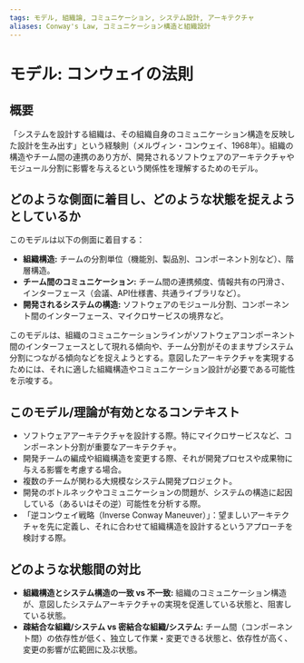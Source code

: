 ```yaml
---
tags: モデル, 組織論, コミュニケーション, システム設計, アーキテクチャ
aliases: Conway's Law, コミュニケーション構造と組織設計
---
```


# モデル: コンウェイの法則

## 概要
「システムを設計する組織は、その組織自身のコミュニケーション構造を反映した設計を生み出す」という経験則（メルヴィン・コンウェイ、1968年）。組織の構造やチーム間の連携のあり方が、開発されるソフトウェアのアーキテクチャやモジュール分割に影響を与えるという関係性を理解するためのモデル。

## どのような側面に着目し、どのような状態を捉えようとしているか
このモデルは以下の側面に着目する：
* **組織構造:** チームの分割単位（機能別、製品別、コンポーネント別など）、階層構造。
* **チーム間のコミュニケーション:** チーム間の連携頻度、情報共有の円滑さ、インターフェース（会議、API仕様書、共通ライブラリなど）。
* **開発されるシステムの構造:** ソフトウェアのモジュール分割、コンポーネント間のインターフェース、マイクロサービスの境界など。

このモデルは、組織のコミュニケーションラインがソフトウェアコンポーネント間のインターフェースとして現れる傾向や、チーム分割がそのままサブシステム分割につながる傾向などを捉えようとする。意図したアーキテクチャを実現するためには、それに適した組織構造やコミュニケーション設計が必要である可能性を示唆する。

## このモデル/理論が有効となるコンテキスト
* ソフトウェアアーキテクチャを設計する際。特にマイクロサービスなど、コンポーネント分割が重要なアーキテクチャ。
* 開発チームの編成や組織構造を変更する際、それが開発プロセスや成果物に与える影響を考慮する場合。
* 複数のチームが関わる大規模なシステム開発プロジェクト。
* 開発のボトルネックやコミュニケーションの問題が、システムの構造に起因している（あるいはその逆）可能性を分析する際。
* 「逆コンウェイ戦略（Inverse Conway Maneuver）」：望ましいアーキテクチャを先に定義し、それに合わせて組織構造を設計するというアプローチを検討する際。

## どのような状態間の対比
* **組織構造とシステム構造の一致 vs 不一致:** 組織のコミュニケーション構造が、意図したシステムアーキテクチャの実現を促進している状態と、阻害している状態。
* **疎結合な組織/システム vs 密結合な組織/システム:** チーム間（コンポーネント間）の依存性が低く、独立して作業・変更できる状態と、依存性が高く、変更の影響が広範囲に及ぶ状態。